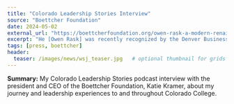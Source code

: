 ```yaml
---
title: "Colorado Leadership Stories Interview"
source: "Boettcher Foundation"
date: 2024-05-02
external_url: "https://boettcherfoundation.org/owen-rask-a-modern-renaissance-man/"
excerpt: "He [Owen Rask] was recently recognized by the Denver Business Journal as a 25 and under innovator and entrepenour for helping Colorado College to develop standards surrounding the use of artifical intelligence."
tags: [press, boettcher]
header:
  teaser: /images/news/wsj_teaser.jpg   # optional thumbnail for grids
---
```

**Summary:** My Colorado Leadership Stories podcast interview with the president and CEO of the Boettcher Foundation, Katie Kramer, about my journey and leadership experiences to and throughout Colorado College.
